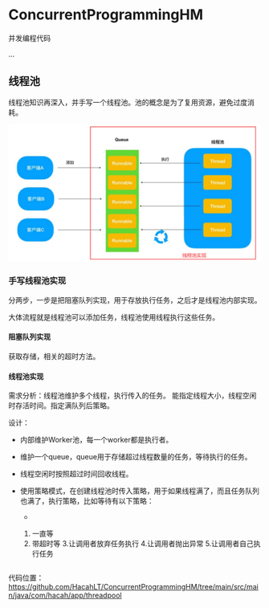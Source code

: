 # ConcurrentProgrammingHM

并发编程代码

...

## 线程池

线程池知识再深入，并手写一个线程池。池的概念是为了复用资源，避免过度消耗。

![image-20221130150806308](https://raw.githubusercontent.com/HacahLT/ImageShack/main/blogImg2/image-20221130150806308.png)

### 手写线程池实现

分两步，一步是把阻塞队列实现，用于存放执行任务，之后才是线程池内部实现。

大体流程就是线程池可以添加任务，线程池使用线程执行这些任务。

#### 阻塞队列实现

获取存储，相关的超时方法。

#### 线程池实现

需求分析：线程池维护多个线程，执行传入的任务。 能指定线程大小，线程空闲时存活时间。指定满队列后策略。

设计：

* 内部维护Worker池，每一个worker都是执行者。

* 维护一个queue，queue用于存储超过线程数量的任务，等待执行的任务。

* 线程空闲时按照超过时间回收线程。

* 使用策略模式，在创建线程池时传入策略，用于如果线程满了，而且任务队列也满了，执行策略，比如等待有以下策略：

    * ```
    1. 一直等
    2. 带超时等
    3.让调用者放弃任务执行
    4.让调用者抛出异常
    5.让调用者自己执行任务
    ```

代码位置：https://github.com/HacahLT/ConcurrentProgrammingHM/tree/main/src/main/java/com/hacah/app/threadpool







